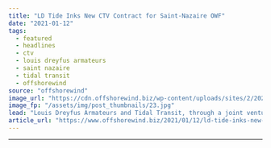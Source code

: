 ```yaml
---
title: "LD Tide Inks New CTV Contract for Saint-Nazaire OWF"
date: "2021-01-12"
tags: 
  - featured
  - headlines
  - ctv
  - louis dreyfus armateurs
  - saint nazaire
  - tidal transit
  - offshorewind
source: "offshorewind"
image_url: "https://cdn.offshorewind.biz/wp-content/uploads/sites/2/2021/01/12140002/CTV-LD-TIDE-EDFR-ENBRIDGE.jpg"
image_fp: "/assets/img/post_thumbnails/23.jpg"
lead: "Louis Dreyfus Armateurs and Tidal Transit, through a joint venture named LD Tide, have"
article_url: "https://www.offshorewind.biz/2021/01/12/ld-tide-inks-new-ctv-contract-for-saint-nazaire-owf/"
---
```


---
